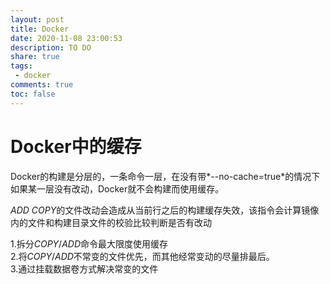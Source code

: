 ```yaml
---
layout: post
title: Docker
date: 2020-11-08 23:00:53
description: TO DO
share: true
tags:
 - docker
comments: true
toc: false
---
```


# Docker中的缓存

Docker的构建是分层的，一条命令一层，在没有带*--no-cache=true*的情况下如果某一层没有改动，Docker就不会构建而使用缓存。

*ADD* *COPY*的文件改动会造成从当前行之后的构建缓存失效，该指令会计算镜像内的文件和构建目录文件的校验比较判断是否有改动

1.拆分*COPY*/*ADD*命令最大限度使用缓存  
2.将*COPY*/*ADD*不常变的文件优先，而其他经常变动的尽量排最后。  
3.通过挂载数据卷方式解决常变的文件  




